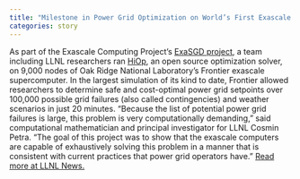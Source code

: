 ```yaml
---
title: "Milestone in Power Grid Optimization on World’s First Exascale Supercomputer"
categories: story
---
```


As part of the Exascale Computing Project’s [ExaSGD project](https://www.exascaleproject.org/research-project/exasgd/), a team including LLNL researchers ran [HiOp](https://github.com/LLNL/hiop), an open source optimization solver, on 9,000 nodes of Oak Ridge National Laboratory’s Frontier exascale supercomputer. In the largest simulation of its kind to date, Frontier allowed researchers to determine safe and cost-optimal power grid setpoints over 100,000 possible grid failures (also called contingencies) and weather scenarios in just 20 minutes. “Because the list of potential power grid failures is large, this problem is very computationally demanding,” said computational mathematician and principal investigator for LLNL Cosmin Petra. “The goal of this project was to show that the exascale computers are capable of exhaustively solving this problem in a manner that is consistent with current practices that power grid operators have.” [Read more at LLNL News.](https://www.llnl.gov/news/llnl-team-reaches-milestone-power-grid-optimization-worlds-first-exascale-supercomputer)
